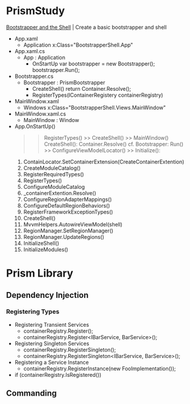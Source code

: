 # PrismStudy
[1]: 01-BootstrapperShell/
[Bootstrapper and the Shell][1] | Create a basic bootstrapper and shell
- App.xaml
    - Application x:Class="BootstrapperShell.App"
- App.xaml.cs
    - App : Application
        - OnStartUp
            var bootstrapper = new Bootstrapper();
            bootstrapper.Run();
- Bootstrapper.cs
    - Bootstrapper : PrismBootstrapper
        - CreateShell()
            return Container.Resolve<MainWindow>();
        - RegisterTypes(IContainerRegistery containerRegistry)
- MainWindow.xaml
    - Windows x:Class="BootstrapperShell.Views.MainWindow"
- MainWindow.xaml.cs
    - MainWindow : Window
- App.OnStartUp()
    >> RegisterTypes() >> CreateShell()
        >> MainWindow()
    >> CreateShell(): Container.Resolve<MainWindow>()
cf. Bootstrapper: Run() >> ConfigureViewModelLocator() >>
    Initialize():
    1. ContainLocator.SetContainerExtension(CreateContainerExtention)
    2. CreateModuleCatalog()
    3. RegisterRequiredTypes()
    4. RegisterTypes()
    5. ConfigureModuleCatalog
    6. _containerExtention.Resolve<RegionAdapterMappings>()
    7. ConfigureRegionAdapterMappings()
    8. ConfigureDefaultRegionBehaviors()
    9. RegisterFrameworkExceptionTypes()
    10. CreateShell()
    11. MvvmHelpers.AutowireViewModel(shell)
    12. RegionManager.SetRegionManager()
    13. RegionManager.UpdateRegions()
    14. InitializeShell()
    15. InitializeModules()

# Prism Library
## Dependency Injection
### Registering Types
- Registering Transient Services
    - containerRegistry.Register<FooService>();
    - containerRegistry.Register<IBarService, BarService>();
- Registering Singleton Services
    - containerRegistry.RegisterSingleton<FooService>();
    - containerRegistry.RegisterSingleton<IBarService, BarService>();
- Registering a Service Instance
    - containerRegistry.RegisterInstance<IFoo>(new FooImplementation());
- if (containerRegistry.IsRegistered<ISomeService>())
## Commanding

